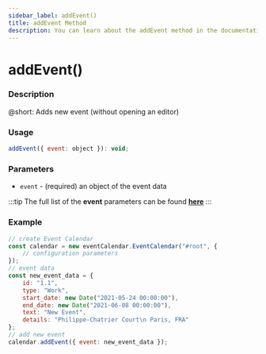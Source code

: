 ```yaml
---
sidebar_label: addEvent()
title: addEvent Method
description: You can learn about the addEvent method in the documentation of the DHTMLX JavaScript Event Calendar library. Browse developer guides and API reference, try out code examples and live demos, and download a free 30-day evaluation version of DHTMLX Event Calendar.
---
```


# addEvent()

### Description

@short: Adds new event (without opening an editor)

### Usage

~~~jsx {}
addEvent({ event: object }): void;
~~~

### Parameters

- `event` - (required) an object of the event data

:::tip
The full list of the **event** parameters can be found [**here**](api/config/js_eventcalendar_data_config.md)
:::

### Example

~~~jsx {15}
// create Event Calendar
const calendar = new eventCalendar.EventCalendar("#root", {
	// configuration parameters
});
// event data
const new_event_data = {
	id: "1.1",
	type: "Work",
	start_date: new Date("2021-05-24 00:00:00"),
	end_date: new Date("2021-06-08 00:00:00"),
	text: "New Event",
	details: "Philippe-Chatrier Court\n Paris, FRA"
};
// add new event
calendar.addEvent({ event: new_event_data });
~~~